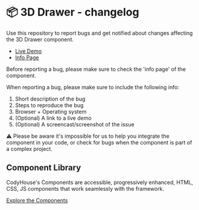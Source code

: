 # 📦 3D Drawer - changelog

Use this repository to report bugs and get notified about changes affecting the 3D Drawer component.

- [Live Demo](https://codyhouse.co/ds/components/app/3d-drawer)
- [Info Page](https://codyhouse.co/ds/components/info/3d-drawer)

Before reporting a bug, please make sure to check the 'info page' of the component. 

When reporting a bug, please make sure to include the following info:

1. Short description of the bug
2. Steps to reproduce the bug
3. Browser + Operating system
4. (Optional) A link to a live demo
5. (Optional) A screencast/screenshot of the issue

⚠️ Please be aware it's impossible for us to help you integrate the component in your code, or check for bugs when the component is part of a complex project.

## Component Library

CodyHouse's Components are accessible, progressively enhanced, HTML, CSS, JS components that work seamlessly with the framework.

[Explore the Components](https://codyhouse.co/ds/components)
